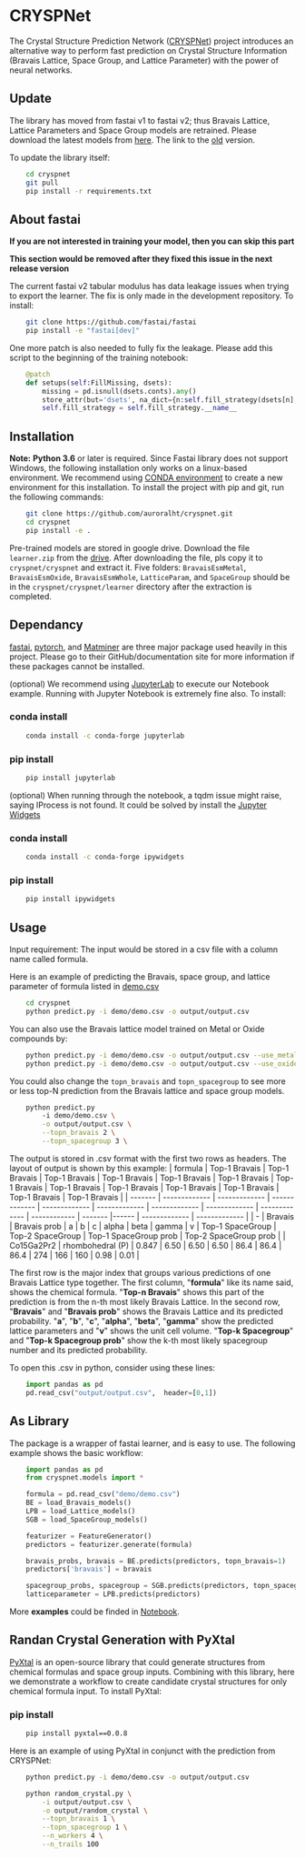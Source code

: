 # CRYSPNet

The Crystal Structure Prediction Network ([CRYSPNet](https://arxiv.org/abs/2003.14328)) project introduces an alternative way to perform fast prediction on Crystal Structure Information (Bravais Lattice, Space Group, and Lattice Parameter) with the power of neural networks. 

## Update
The library has moved from fastai v1 to fastai v2; thus Bravais Lattice, Lattice Parameters and Space Group models are retrained. Please download the latest models from [here](https://drive.google.com/file/d/1rpbV2-mnNj3M16-4BKvhuo5pkeoIY96q/view?usp=sharing). The link to the [old](https://drive.google.com/file/d/1s9OkrBRTSWTvufSia-ee625zR73bgBDA/view?usp=sharing) version.

To update the library itself:
```bash
    cd cryspnet
    git pull
    pip install -r requirements.txt
```

## About fastai
**If you are not interested in training your model, then you can skip this part**

**This section would be removed after they fixed this issue in the next release version**

The current fastai v2 tabular modulus has data leakage issues when trying to export the learner. The fix is only made in the development repository. To install:
```bash
    git clone https://github.com/fastai/fastai
    pip install -e "fastai[dev]"
```

One more patch is also needed to fully fix the leakage. Please add this script to the beginning of the training notebook:
```python
    @patch
    def setups(self:FillMissing, dsets):
        missing = pd.isnull(dsets.conts).any()
        store_attr(but='dsets', na_dict={n:self.fill_strategy(dsets[n], self.fill_vals[n]) for n in missing[missing].keys()})
        self.fill_strategy = self.fill_strategy.__name__
```

## Installation

**Note:** **Python 3.6** or later is required. Since Fastai library does not support Windows, the following installation only works on a linux-based environment. We recommend using [CONDA environment](https://docs.conda.io/projects/conda/en/latest/user-guide/tasks/manage-environments.html) to create a new environment for this installation.
To install the project with pip and git, run the following commands:
```bash
    git clone https://github.com/auroralht/cryspnet.git
    cd cryspnet
    pip install -e .
```

Pre-trained models are stored in google drive. Download the file `learner.zip` from the [drive](https://drive.google.com/file/d/1rpbV2-mnNj3M16-4BKvhuo5pkeoIY96q/view?usp=sharing). After downloading the file, pls copy it to `cryspnet/cryspnet` and extract it. Five folders: `BravaisEsmMetal`, `BravaisEsmOxide`, `BravaisEsmWhole`, `LatticeParam`, and `SpaceGroup` should be in the `cryspnet/cryspnet/learner` directory after the extraction is completed.

## Dependancy

[fastai](https://github.com/fastai/fastai), [pytorch](https://github.com/pytorch/pytorch), and [Matminer](https://hackingmaterials.lbl.gov/matminer/installation.html) are three major package used heavily in this project. Please go to their GitHub/documentation site for more information if these packages cannot be installed.

(optional) We recommend using [JupyterLab](https://github.com/jupyterlab/jupyterlab/tree/acf208ed6f6843d03f34666ffc0cb2c37bdf2f3e) to execute our Notebook example. Running with Jupyter Notebook is extremely fine also. To install:

### conda install
```bash
    conda install -c conda-forge jupyterlab
```

### pip install
```bash
    pip install jupyterlab
```

(optional) When running through the notebook, a tqdm issue might raise, saying IProcess is not found. It could be solved by install the [Jupyter Widgets](https://ipywidgets.readthedocs.io/en/stable/user_install.html) 

### conda install
```bash
    conda install -c conda-forge ipywidgets
```

### pip install
```bash
    pip install ipywidgets
```


## Usage

Input requirement: The input would be stored in a csv file with
a column name called formula. 

Here is an example of predicting the Bravais, space group, and lattice parameter of formula listed in [demo.csv](https://github.com/AuroraLHT/cryspnet/tree/master/demo)
```bash
    cd cryspnet
    python predict.py -i demo/demo.csv -o output/output.csv 
```

You can also use the Bravais lattice model trained on Metal or Oxide compounds by:

```bash
    python predict.py -i demo/demo.csv -o output/output.csv --use_metal
    python predict.py -i demo/demo.csv -o output/output.csv --use_oxide 
```

You could also change the `topn_bravais` and `topn_spacegroup` to see more or less top-N prediction from the Bravais lattice and space group models.
```bash
    python predict.py 
        -i demo/demo.csv \
        -o output/output.csv \
        --topn_bravais 2 \
        --topn_spacegroup 3 \
```

The output is stored in .csv format with the first two rows as headers. The layout of output is shown by this example:
| formula | Top-1 Bravais | Top-1 Bravais | Top-1 Bravais | Top-1 Bravais | Top-1 Bravais | Top-1 Bravais | Top-1 Bravais | Top-1 Bravais | Top-1 Bravais | Top-1 Bravais | Top-1 Bravais | Top-1 Bravais | Top-1 Bravais |
| ------- | ------------- | ------------- | ------------- | ------------- | ------------- | ------------- | ------------- | ------------- | ------------  | ------- |------ | ------------- | ------------- |
| -      | Bravais | Bravais prob | a | b | c | alpha | beta | gamma | v | Top-1 SpaceGroup | Top-2 SpaceGroup | Top-1 SpaceGroup prob | Top-2 SpaceGroup prob |
| Co15Ga2Pr2 | rhombohedral (P)        | 0.847  | 6.50 | 6.50 | 6.50 | 86.4 | 86.4 | 86.4 | 274 | 166 | 160 | 0.98 | 0.01 |

The first row is the major index that groups various predictions of one Bravais Lattice type together. The first column, "**formula**" like its name said, shows the chemical formula. "**Top-n Bravais**" shows this part of the prediction is from the n-th most likely Bravais Lattice. In the second row, "**Bravais**" and "**Bravais prob**" shows the Bravais Lattice and its predicted probability. "**a**", "**b**", "**c**", "**alpha**", "**beta**", "**gamma**" show the predicted lattice parameters and "**v**" shows the unit cell volume. "**Top-k Spacegroup**" and "**Top-k Spacegroup prob**" show the k-th most likely spacegroup number and its predicted probability.

To open this .csv in python, consider using these lines:
```python
    import pandas as pd
    pd.read_csv("output/output.csv",  header=[0,1])
```

## As Library

The package is a wrapper of fastai learner, and is easy to use. The following example shows the basic workflow:

```python
    import pandas as pd
    from cryspnet.models import *

    formula = pd.read_csv("demo/demo.csv")
    BE = load_Bravais_models()
    LPB = load_Lattice_models()
    SGB = load_SpaceGroup_models()

    featurizer = FeatureGenerator()
    predictors = featurizer.generate(formula)

    bravais_probs, bravais = BE.predicts(predictors, topn_bravais=1)
    predictors['bravais'] = bravais

    spacegroup_probs, spacegroup = SGB.predicts(predictors, topn_spacegroup=1)
    latticeparameter = LPB.predicts(predictors)
```

More **examples** could be finded in [Notebook](https://github.com/AuroraLHT/cryspnet/tree/master/Notebook).

## Randan Crystal Generation with PyXtal

[PyXtal](https://github.com/qzhu2017/PyXtal) is an open-source library that could generate structures from chemical formulas and space group inputs. Combining with this library, here we demonstrate a workflow to create candidate crystal structures for only chemical formula input. To install PyXtal:

### pip install
```bash
    pip install pyxtal==0.0.8
```

Here is an example of using PyXtal in conjunct with the prediction from CRYSPNet:
```bash
    python predict.py -i demo/demo.csv -o output/output.csv 

    python random_crystal.py \
        -i output/output.csv \
        -o output/random_crystal \
        --topn_bravais 1 \
        --topn_spacegroup 1 \
        --n_workers 4 \
        --n_trails 100 
```
